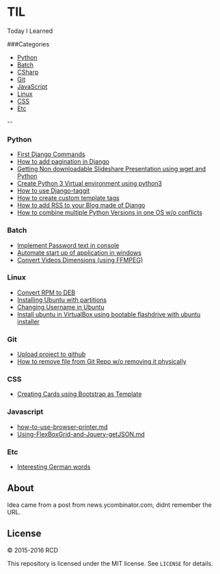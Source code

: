 # TIL
Today I Learned 

###Categories

* [Python](#python)
* [Batch](#batch)
* [CSharp](#csharp)
* [Git](#git)
* [JavaScript](#javascript)
* [Linux](#linux)
* [CSS](#css)
* [Etc](#etc)

--

### Python

- [First Django Commands](python/first-django-commands.md)
- [How to add pagination in Django](python/How-to-add-pagination-in-Django.md)
- [Getting Non downloadable Slideshare Presentation using wget and Python](python/Getting-Non-downloadable-Slideshare-Presentation-using-wget-and-Python.md)
- [Create Python 3 Virtual environment using python3](python/Create-Python-3-Virtual-environment-using-python3.md)
- [How to use Django-taggit](python/how-to-use-django-taggit.md)
- [How to create custom template tags ](python/How-to-create-custom-template-tags.md)
- [How to add RSS to your Blog made of Django ](python/How-to-add-RSS-to-your-Blog-made-of-Django.md)
- [How to combine multiple Python Versions in one OS w/o conflicts](python/combine-multiple-python-versions-in-OS.md)


### Batch
- [Implement Password text in console](batch/implement-password-text-in-console.md)
- [Automate start up of application in windows](batch/Automate-start-up-of-application-in-windows.md)
- [Convert Videos Dimensions (using FFMPEG)](batch/convert-videos-dimensions.md)

### Linux
- [Convert RPM to DEB](linux/convert-rpm-to-deb.md)
- [Installing Ubuntu with partitions](linux/Installing-Ubuntu-with-partitions.md)
- [Changing Username in Ubuntu](linux/Changing-Username-in-Ubuntu.md)
- [Install ubuntu in VirtualBox using bootable flashdrive with ubuntu installer](linux/Install-ubuntu-in-VirtualBox-using-bootable-flashdrive-with-ubuntu-installer.md)

### Git
- [Upload project to github](git/upload-project-to-github.md)
- [How to remove file from Git Repo w/o removing it physically](git/remove-from-git-repo.md)

### CSS
- [Creating Cards using Bootstrap as Template](css/create-cards-using-bootstrap.md)

### Javascript
- [how-to-use-browser-printer.md](Javascript/how-to-use-browser-printer.md)
- [Using-FlexBoxGrid-and-Jquery-getJSON.md](Javascript/Using-FlexBoxGrid-and-Jquery-getJSON.md)

### Etc
- [Interesting German words](etc/Interesting-German-words.md)

## About

Idea came from a post from news.ycombinator.com, didnt remember the URL.

## License

&copy; 2015-2016 RCD

This repository is licensed under the MIT license. See `LICENSE` for
details.

